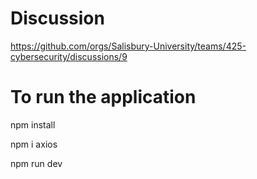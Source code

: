 # Discussion

https://github.com/orgs/Salisbury-University/teams/425-cybersecurity/discussions/9

# To run the application

  npm install

  npm i axios

  npm run dev
